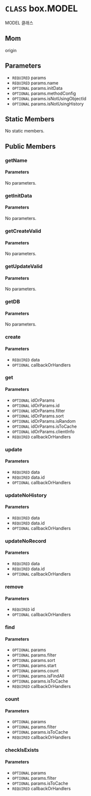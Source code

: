 # `CLASS` box.MODEL
MODEL 클래스

## Mom
origin

## Parameters
* `REQUIRED` params 
* `REQUIRED` params.name 
* `OPTIONAL` params.initData 
* `OPTIONAL` params.methodConfig 
* `OPTIONAL` params.isNotUsingObjectId 
* `OPTIONAL` params.isNotUsingHistory 

## Static Members
No static members.

## Public Members

### getName
#### Parameters
No parameters.

### getInitData
#### Parameters
No parameters.

### getCreateValid
#### Parameters
No parameters.

### getUpdateValid
#### Parameters
No parameters.

### getDB
#### Parameters
No parameters.

### create
#### Parameters
* `REQUIRED` data
* `OPTIONAL` callbackOrHandlers

### get
#### Parameters
* `OPTIONAL` idOrParams
* `OPTIONAL` idOrParams.id
* `OPTIONAL` idOrParams.filter
* `OPTIONAL` idOrParams.sort
* `OPTIONAL` idOrParams.isRandom
* `OPTIONAL` idOrParams.isToCache
* `OPTIONAL` idOrParams.clientInfo
* `REQUIRED` callbackOrHandlers

### update
#### Parameters
* `REQUIRED` data
* `REQUIRED` data.id
* `OPTIONAL` callbackOrHandlers

### updateNoHistory
#### Parameters
* `REQUIRED` data
* `REQUIRED` data.id
* `OPTIONAL` callbackOrHandlers

### updateNoRecord
#### Parameters
* `REQUIRED` data
* `REQUIRED` data.id
* `OPTIONAL` callbackOrHandlers

### remove
#### Parameters
* `REQUIRED` id
* `OPTIONAL` callbackOrHandlers

### find
#### Parameters
* `OPTIONAL` params
* `OPTIONAL` params.filter
* `OPTIONAL` params.sort
* `OPTIONAL` params.start
* `OPTIONAL` params.count
* `OPTIONAL` params.isFindAll
* `OPTIONAL` params.isToCache
* `REQUIRED` callbackOrHandlers

### count
#### Parameters
* `OPTIONAL` params
* `OPTIONAL` params.filter
* `OPTIONAL` params.isToCache
* `REQUIRED` callbackOrHandlers

### checkIsExists
#### Parameters
* `OPTIONAL` params
* `OPTIONAL` params.filter
* `OPTIONAL` params.isToCache
* `REQUIRED` callbackOrHandlers
